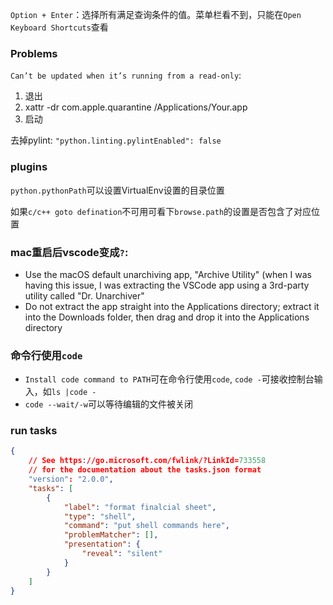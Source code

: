 `Option + Enter`：选择所有满足查询条件的值。菜单栏看不到，只能在`Open Keyboard Shortcuts`查看

### Problems
`Can’t be updated when it’s running from a read-only`:
1. 退出
2. xattr -dr com.apple.quarantine /Applications/Your.app
3. 启动

去掉pylint: `"python.linting.pylintEnabled": false`

### plugins
`python.pythonPath`可以设置VirtualEnv设置的目录位置

如果`c/c++ goto defination`不可用可看下`browse.path`的设置是否包含了对应位置

### mac重启后vscode变成`?`:
- Use the macOS default unarchiving app, "Archive Utility" (when I was having this issue, I was extracting the VSCode app using a 3rd-party utility called "Dr. Unarchiver"
- Do not extract the app straight into the Applications directory; extract it into the Downloads folder, then drag and drop it into the Applications directory

### 命令行使用`code`
- `Install code command to PATH`可在命令行使用`code`, `code -`可接收控制台输入，如`ls |code -`
- `code --wait/-w`可以等待编辑的文件被关闭

### run tasks
```json
{
    // See https://go.microsoft.com/fwlink/?LinkId=733558
    // for the documentation about the tasks.json format
    "version": "2.0.0",
    "tasks": [
        {
            "label": "format finalcial sheet",
            "type": "shell",
            "command": "put shell commands here",
            "problemMatcher": [],
            "presentation": {
                "reveal": "silent"
            }
        }
    ]
}
```

